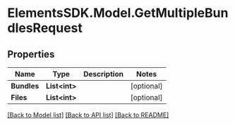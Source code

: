 # ElementsSDK.Model.GetMultipleBundlesRequest

## Properties

Name | Type | Description | Notes
------------ | ------------- | ------------- | -------------
**Bundles** | **List&lt;int&gt;** |  | [optional] 
**Files** | **List&lt;int&gt;** |  | [optional] 

[[Back to Model list]](../README.md#documentation-for-models) [[Back to API list]](../README.md#documentation-for-api-endpoints) [[Back to README]](../README.md)

